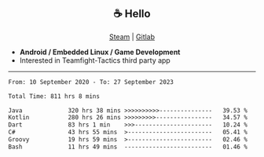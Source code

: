 <h2 align="center"> ☕ Hello </h2>

<p align="center">
  <a href="https://steamcommunity.com/id/Niforances/">Steam</a> |
  <a href="https://gitlab.com/niforances">Gitlab</a>
</p>

 - **Android / Embedded Linux / Game Development**
 - Interested in Teamfight-Tactics third party app

------

<!--START_SECTION:waka-->

```txt
From: 10 September 2020 - To: 27 September 2023

Total Time: 811 hrs 8 mins

Java             320 hrs 38 mins >>>>>>>>>>---------------   39.53 %
Kotlin           280 hrs 26 mins >>>>>>>>>----------------   34.57 %
Dart             83 hrs 1 min    >>>----------------------   10.24 %
C#               43 hrs 55 mins  >------------------------   05.41 %
Groovy           19 hrs 59 mins  >------------------------   02.46 %
Bash             11 hrs 49 mins  -------------------------   01.46 %
```

<!--END_SECTION:waka-->
